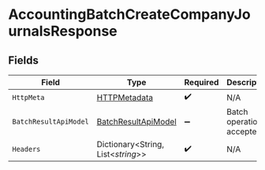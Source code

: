 # AccountingBatchCreateCompanyJournalsResponse


## Fields

| Field                                                                 | Type                                                                  | Required                                                              | Description                                                           |
| --------------------------------------------------------------------- | --------------------------------------------------------------------- | --------------------------------------------------------------------- | --------------------------------------------------------------------- |
| `HttpMeta`                                                            | [HTTPMetadata](../../Models/Components/HTTPMetadata.md)               | :heavy_check_mark:                                                    | N/A                                                                   |
| `BatchResultApiModel`                                                 | [BatchResultApiModel](../../Models/Components/BatchResultApiModel.md) | :heavy_minus_sign:                                                    | Batch operation accepted                                              |
| `Headers`                                                             | Dictionary<String, List<*string*>>                                    | :heavy_check_mark:                                                    | N/A                                                                   |